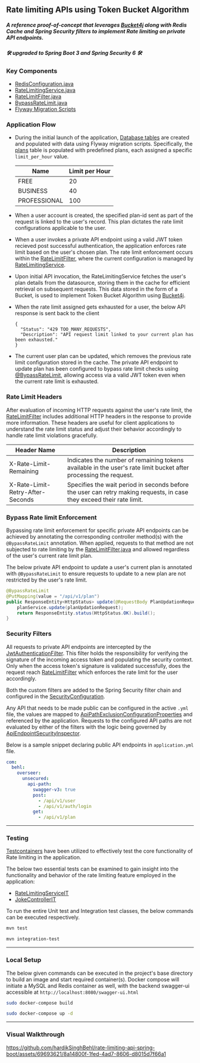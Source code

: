 ## Rate limiting APIs using Token Bucket Algorithm
##### A reference proof-of-concept that leverages [Bucket4j](https://github.com/bucket4j/bucket4j) along with Redis Cache and Spring Security filters to implement Rate limiting on private API endpoints. 
##### 🛠 upgraded to Spring Boot 3 and Spring Security 6 🛠 

### Key Components
* [RedisConfiguration.java](https://github.com/hardikSinghBehl/rate-limiting-api-spring-boot/blob/main/src/main/java/com/behl/overseer/configuration/RedisConfiguration.java)
* [RateLimitingService.java](https://github.com/hardikSinghBehl/rate-limiting-api-spring-boot/blob/main/src/main/java/com/behl/overseer/service/RateLimitingService.java)
* [RateLimitFilter.java](https://github.com/hardikSinghBehl/rate-limiting-api-spring-boot/blob/main/src/main/java/com/behl/overseer/filter/RateLimitFilter.java)
* [BypassRateLimit.java](https://github.com/hardikSinghBehl/rate-limiting-api-spring-boot/blob/main/src/main/java/com/behl/overseer/configuration/BypassRateLimit.java)
* [Flyway Migration Scripts](https://github.com/hardikSinghBehl/rate-limiting-api-spring-boot/blob/main/src/main/resources/db/migration)

### Application Flow
* During the initial launch of the application, [Database tables](https://github.com/hardikSinghBehl/rate-limiting-api-spring-boot/blob/main/documentation/database_diagram.png) are created and populated with data using Flyway migration scripts. Specifically, the [plans](https://github.com/hardikSinghBehl/rate-limiting-api-spring-boot/blob/main/src/main/resources/db/migration/V002__adding_plans.sql) table is populated with predefined plans, each assigned a specific `limit_per_hour` value.

    | Name          | Limit per Hour |
    |---------------|----------------|
    | FREE          | 20             |
    | BUSINESS      | 40             |
    | PROFESSIONAL  | 100            |
  
* When a user account is created, the specified plan-id sent as part of the request is linked to the user's record. This plan dictates the rate limit configurations applicable to the user.
* When a user invokes a private API endpoint using a valid JWT token recieved post successful authentication, the application enforces rate limit based on the user's chosen plan. The rate limit enforcement occurs within the [RateLimitFilter](https://github.com/hardikSinghBehl/rate-limiting-api-spring-boot/blob/main/src/main/java/com/behl/overseer/filter/RateLimitFilter.java), where the current configuration is managed by [RateLimitingService](https://github.com/hardikSinghBehl/rate-limiting-api-spring-boot/blob/main/src/main/java/com/behl/overseer/service/RateLimitingService.java).
* Upon initial API invocation, the RateLimitingService fetches the user's plan details from the datasource, storing them in the cache for efficient retrieval on subsequent requests. This data stored in the form of a Bucket, is used to implement Token Bucket Algorithm using [Bucket4j](https://github.com/bucket4j/bucket4j).
* When the rate limit assigned gets exhausted for a user, the below API response is sent back to the client  
    ```
    {
      "Status": "429 TOO_MANY_REQUESTS",
      "Description": "API request limit linked to your current plan has been exhausted."
    }
    ```
* The current user plan can be updated, which removes the previous rate limit configuration stored in the cache. The private API endpoint to update plan has been configured to bypass rate limit checks using [@BypassRateLimit](https://github.com/hardikSinghBehl/rate-limiting-api-spring-boot/blob/main/src/main/java/com/behl/overseer/configuration/BypassRateLimit.java), allowing access via a valid JWT token even when the current rate limit is exhausted.

### Rate Limit Headers
After evaluation of incoming HTTP requests against the user's rate limit, the [RateLimitFilter](https://github.com/hardikSinghBehl/rate-limiting-api-spring-boot/blob/main/src/main/java/com/behl/overseer/filter/RateLimitFilter.java) includes additional HTTP headers in the response to provide more information. These headers are useful for client applications to understand the rate limit status and adjust their behavior accordingly to handle rate limit violations gracefully.

| Header Name                    | Description                                                                                                         |
|--------------------------------|---------------------------------------------------------------------------------------------------------------------|
| X-Rate-Limit-Remaining         | Indicates the number of remaining tokens available in the user's rate limit bucket after processing the request.   |
| X-Rate-Limit-Retry-After-Seconds | Specifies the wait period in seconds before the user can retry making requests, in case they exceed their rate limit. |

### Bypass Rate limit Enforcement
Bypassing rate limit enforcement for specific private API endpoints can be achieved by annotating the corresponding controller method(s) with the `@BypassRateLimit` annotation. When applied, requests to that method are not subjected to rate limiting by the [RateLimitFilter.java](https://github.com/hardikSinghBehl/rate-limiting-api-spring-boot/blob/main/src/main/java/com/behl/overseer/filter/RateLimitFilter.java) and allowed regardless of the user's current rate limit plan.

The below private API endpoint to update a user's current plan is annotated with `@BypassRateLimit` to ensure requests to update to a new plan are not restricted by the user's rate limit.

```java
@BypassRateLimit
@PutMapping(value = "/api/v1/plan")
public ResponseEntity<HttpStatus> update(@RequestBody PlanUpdationRequest planUpdationRequest) {
    planService.update(planUpdationRequest);
    return ResponseEntity.status(HttpStatus.OK).build();
}
```

### Security Filters

All requests to private API endpoints are intercepted by the [JwtAuthenticationFilter](https://github.com/hardikSinghBehl/rate-limiting-api-spring-boot/blob/main/src/main/java/com/behl/overseer/filter/JwtAuthenticationFilter.java). This filter holds the responsibility for verifying the signature of the incoming access token and populating the security context. Only when the access token's signature is validated successfully, does the request reach [RateLimitFilter](https://github.com/hardikSinghBehl/rate-limiting-api-spring-boot/blob/main/src/main/java/com/behl/overseer/filter/RateLimitFilter.java) which enforces the rate limit for the user accordingly.

Both the custom filters are added to the Spring Security filter chain and configured in the [SecurityConfiguration](https://github.com/hardikSinghBehl/rate-limiting-api-spring-boot/blob/main/src/main/java/com/behl/overseer/configuration/SecurityConfiguration.java).

Any API that needs to be made public can be configured in the active `.yml` file, the values are mapped to [ApiPathExclusionConfigurationProperties](https://github.com/hardikSinghBehl/rate-limiting-api-spring-boot/blob/main/src/main/java/com/behl/overseer/configuration/ApiPathExclusionConfigurationProperties.java) and referenced by the application. Requests to the configured API paths are not evaluated by either of the filters with the logic being governed by [ApiEndpointSecurityInspector](https://github.com/hardikSinghBehl/rate-limiting-api-spring-boot/blob/main/src/main/java/com/behl/overseer/utility/ApiEndpointSecurityInspector.java).

Below is a sample snippet declaring public API endpoints in `application.yml` file.

```yaml
com:
  behl:
    overseer:
      unsecured:
        api-path:
          swagger-v3: true
          post:
            - /api/v1/user
            - /api/v1/auth/login
          get:
            - /api/v1/plan 
```

---
### Testing

[Testcontainers](https://github.com/testcontainers/testcontainers-java) have been utilized to effectively test the core functionality of Rate limiting in the application.

The below two essential tests can be examined to gain insight into the functionality and behavior of the rate limiting feature employed in the application:

* [RateLimitingServiceIT](https://github.com/hardikSinghBehl/rate-limiting-api-spring-boot/blob/main/src/test/java/com/behl/overseer/service/RateLimitingServiceIT.java)
* [JokeControllerIT](https://github.com/hardikSinghBehl/rate-limiting-api-spring-boot/blob/main/src/test/java/com/behl/overseer/controller/JokeControllerIT.java)

To run the entire Unit test and Integration test classes, the below commands can be executed respectively.

```bash
mvn test
```
```bash
mvn integration-test
```

---
### Local Setup
The below given commands can be executed in the project's base directory to build an image and start required container(s). Docker compose will initiate a MySQL and Redis container as well, with the backend swagger-ui accessible at `http://localhost:8080/swagger-ui.html`
```bash
sudo docker-compose build
```
```bash
sudo docker-compose up -d
```

---
### Visual Walkthrough

https://github.com/hardikSinghBehl/rate-limiting-api-spring-boot/assets/69693621/8a14800f-1fed-4ad7-8606-d8015d7f66a1

